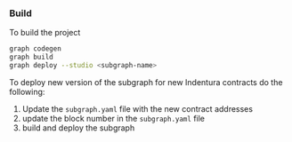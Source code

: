 ### Build

To build the project

```bash
graph codegen
graph build
graph deploy --studio <subgraph-name>
```


To deploy new version of the subgraph for new Indentura contracts do the following:

1. Update the `subgraph.yaml` file with the new contract addresses
2. update the block number in the `subgraph.yaml` file
3. build and deploy the subgraph

